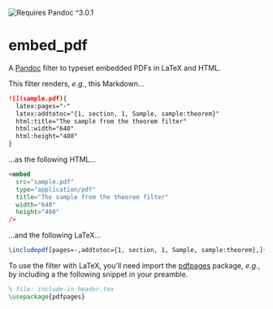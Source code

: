 ![Requires Pandoc ^3.0.1](https://img.shields.io/badge/pandoc-%5E3.0.1-orange)

# embed_pdf

A [Pandoc] filter to typeset embedded PDFs in LaTeX and HTML.

This filter renders, _e.g._, this Markdown...

```markdown
![](sample.pdf){
  latex:pages="-"
  latex:addtotoc="{1, section, 1, Sample, sample:theorem}"
  html:title="The sample from the theorem filter"
  html:width="640"
  html:height="480"
}
```

...as the following HTML...

```html
<embed
  src="sample.pdf"
  type="application/pdf"
  title="The sample from the theorem filter"
  width="640"
  height="480"
/>
```

...and the following LaTeX...

```latex
\includepdf[pages=-,addtotoc={1, section, 1, Sample, sample:theorem},]{sample.pdf}
```

To use the filter with LaTeX, you'll need import the [pdfpages] package, *e.g.*, by including a the following snippet in your preamble.

```latex
% file: include-in-header.tex
\usepackage{pdfpages}
```

[pandoc]: https://pandoc.org/
[github flavoured markdown]: https://github.github.com/gfm/
[pdfpages]: https://www.ctan.org/pkg/pdfpages
